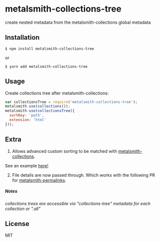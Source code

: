 # metalsmith-collections-tree

create nested metadata from the metalsmith-collections global metadata

## Installation

    $ npm install metalsmith-collections-tree

or

    $ yarn add metalsmith-collections-tree

## Usage

Create collections tree after metalsmith-collections: 

```js
var collectionsTree = require('metalsmith-collections-tree');
metalsmith.use(collections());
metalsmith.use(collectionsTree({
  sortKey: 'path',
  extension: 'html'
}));
```

## Extra

1) Allows advanced custom sorting to be matched with [metalsmith-collections](https://github.com/segmentio/metalsmith-collections).

See an example [here!](https://gist.github.com/mpalpha/84885ec88fa86431bc193ce63b365e46)


2) File details are now passed through. Which works with the following PR for [metalsmith-permalinks](https://github.com/segmentio/metalsmith-permalinks/pull/90).

##### *Notes*
*collections trees are accessible via "collections-tree" metadata for each collection or ".all"*

## License

  MIT
  